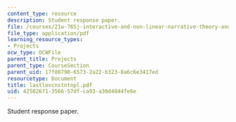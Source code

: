 ```yaml
---
content_type: resource
description: Student response paper.
file: /courses/21w-765j-interactive-and-non-linear-narrative-theory-and-practice-spring-2004/42502671356657dfca93a30d4844fe6e_lastlovcnstntnpl.pdf
file_type: application/pdf
learning_resource_types:
- Projects
ocw_type: OCWFile
parent_title: Projects
parent_type: CourseSection
parent_uid: 17f80790-6573-2a22-b323-8a6c6e3417ed
resourcetype: Document
title: lastlovcnstntnpl.pdf
uid: 42502671-3566-57df-ca93-a30d4844fe6e
---
```

Student response paper.

